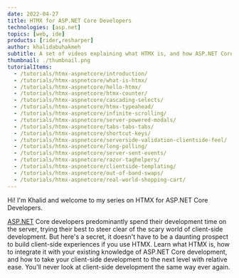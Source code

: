 ```yaml
---
date: 2022-04-27
title: HTMX for ASP.NET Core Developers
technologies: [asp.net]
topics: [web, ide]
products: [rider,resharper]
author: khalidabuhakmeh
subtitle: A set of videos explaining what HTMX is, and how ASP.NET Core developers can use it to create rich client-side experiences.
thumbnail: ./thumbnail.png
tutorialItems:
  - /tutorials/htmx-aspnetcore/introduction/
  - /tutorials/htmx-aspnetcore/what-is-htmx/
  - /tutorials/htmx-aspnetcore/hello-htmx/
  - /tutorials/htmx-aspnetcore/htmx-counter/
  - /tutorials/htmx-aspnetcore/cascading-selects/
  - /tutorials/htmx-aspnetcore/htmx-typeahead/
  - /tutorials/htmx-aspnetcore/infinite-scrolling/
  - /tutorials/htmx-aspnetcore/server-powered-modals/
  - /tutorials/htmx-aspnetcore/tabs-tabs-tabs/
  - /tutorials/htmx-aspnetcore/shortcut-keys/
  - /tutorials/htmx-aspnetcore/serverside-validation-clientside-feel/
  - /tutorials/htmx-aspnetcore/long-polling/
  - /tutorials/htmx-aspnetcore/server-sent-events/
  - /tutorials/htmx-aspnetcore/razor-taghelpers/
  - /tutorials/htmx-aspnetcore/clientside-templating/
  - /tutorials/htmx-aspnetcore/out-of-band-swaps/
  - /tutorials/htmx-aspnetcore/real-world-shopping-cart/
---
```


Hi! I'm Khalid and welcome to my series on HTMX for ASP.NET Core Developers.

[ASP.NET](https://asp.net/) Core developers predominantly spend their development time on the server, trying their best to steer clear of the scary world of client-side development. But here's a secret, it doesn't have to be a daunting prospect to build client-side experiences if you use HTMX. Learn what HTMX is, how to integrate it with your existing knowledge of ASP.NET Core development, and how to take your client-side development to the next level with relative ease. You'll never look at client-side development the same way ever again.